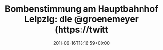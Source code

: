 ---
retweeted: false
source: <a href="http://mobileways.de/gravity" rel="nofollow">Gravity</a>
entities:
  hashtags: []
  symbols: []
  user_mentions:
  - name: Herbert Grönemeyer
    screen_name: groenemeyer
    indices:
    - '44'
    - '56'
    id_str: '175037574'
    id: '175037574'
  urls: []
display_text_range:
- '0'
- '115'
favorite_count: '1'
id_str: '81425051467001856'
truncated: false
retweet_count: '0'
id: '81425051467001856'
created_at: Thu Jun 16 18:16:59 +0000 2011
favorited: false
full_text: 'Bombenstimmung am Hauptbahnhof Leipzig: die [@groenemeyer](https://twitter.com/groenemeyer)
  Konzertbesucher werden von der LVB per Megafon umsortiert.'
lang: de
tags:
- pesos/twitter
date: '2011-06-16T18:16:59+00:00'
src: https://twitter.com/bascht/status/81425051467001856
original_url: https://twitter.com/bascht/status/81425051467001856
type: twitter_tweet
text: 'Bombenstimmung am Hauptbahnhof Leipzig: die [@groenemeyer](https://twitter.com/groenemeyer)
  Konzertbesucher werden von der LVB per Megafon umsortiert.'
title: 'Bombenstimmung am Hauptbahnhof Leipzig: die @groenemeyer (https://twitt'

---